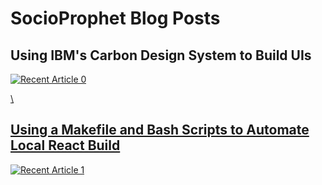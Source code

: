 # SocioProphet Blog Posts  

  

## Using IBM's Carbon Design System to Build UIs
<a target="_blank" href="https://github-readme-medium-recent-article.vercel.app/medium/@socioprophet/0"><img src="https://github-readme-medium-recent-article.vercel.app/medium/@socioprophet/0" alt="Recent Article 0">  
  
\
  
## Using a Makefile and Bash Scripts to Automate Local React Build
<a target="_blank" href="https://github-readme-medium-recent-article.vercel.app/medium/@socioprophet/1"><img src="https://github-readme-medium-recent-article.vercel.app/medium/@socioprophet/1" alt="Recent Article 1"> 

